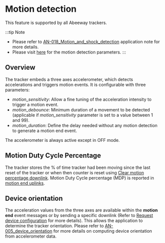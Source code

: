 # Motion detection

 This feature is supported by all Abeeway trackers.

:::tip Note
- Please refer to [AN-018_Motion_and_shock_detection](/D-Reference/DocLibrary_R/AbeewayTrackers_R.md#application-notes) application note for more details.
- Please visit [here](../../Parameters-default-configuration/firmware-parameters.md#accelerometer-parameters) for the motion detection parameters.
:::


## Overview

The tracker embeds a three axes accelerometer, which detects accelerations and triggers motion events. It is configurable with three parameters:

-   *motion_sensitivity*: Allow a fine tuning of the acceleration intensity to trigger a motion event.
-   *motion_debounce*: Minimum duration of a movement to be detected (applicable if *motion_sensitivity* parameter is set to a value between 1 and 99).
-   *motion_duration*: Define the delay needed without any motion detection to generate a motion end event.

 The accelerometer is always active except in OFF mode.

 ## Motion Duty Cycle Percentage
 
 The tracker stores the % of time tracker had been moving since the last reset of the tracker or when then counter is reset using [Clear motion percentage downlink](../../downlink-messages/clear-motion-percentage/). Motion Duty Cycle percentage (MDP) is reported in [motion end uplinks](../../uplink-messages/event/#event-message).

## Device orientation

The acceleration values from the three axes are available within the **motion end** event messages or by sending a specific downlink (Refer to [Request device configuration](../../downlink-messages/request-device-configuration/readme.md) for more details). This allows the application to determine the tracker orientation. Please refer to [AN-005_device_orientation](/D-Reference/DocLibrary_R/AbeewayTrackers_R.html#application-notes) for more details on computing device orientation from accelerometer data.
